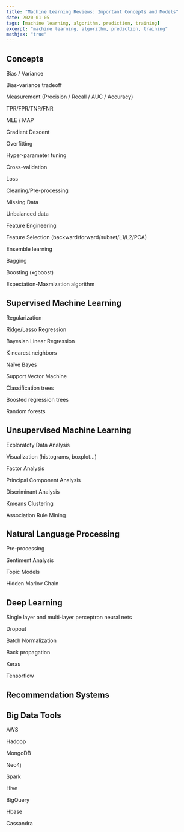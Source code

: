 ```yaml
---
title: "Machine Learning Reviews: Important Concepts and Models"
date: 2020-01-05
tags: [machine learning, algorithm, prediction, training]
excerpt: "machine learning, algorithm, prediction, training"
mathjax: "true"
---
```


## Concepts

Bias / Variance

Bias-variance tradeoff

Measurement (Precision / Recall / AUC / Accuracy)

TPR/FPR/TNR/FNR

MLE / MAP

Gradient Descent

Overfitting

Hyper-parameter tuning 

Cross-validation

Loss

Cleaning/Pre-processing

Missing Data

Unbalanced data

Feature Engineering

Feature Selection
(backward/forward/subset/L1/L2/PCA)

Ensemble learning

Bagging

Boosting (xgboost)

Expectation-Maxmization algorithm


## Supervised Machine Learning

Regularization 

Ridge/Lasso Regression

Bayesian Linear Regression

K-nearest neighbors

Naïve Bayes

Support Vector Machine

Classification trees

Boosted regression trees

Random forests

## Unsupervised Machine Learning

Exploratoty Data Analysis

Visualization (histograms, boxplot...)

Factor Analysis

Principal Component Analysis

Discriminant Analysis

Kmeans Clustering

Association Rule Mining


## Natural Language Processing

Pre-processing

Sentiment Analysis

Topic Models

Hidden Marlov Chain

## Deep Learning

Single layer and multi-layer perceptron neural nets

Dropout

Batch Normalization

Back propagation

Keras

Tensorflow

## Recommendation Systems

## Big Data Tools

AWS

Hadoop

MongoDB 

Neo4j 

Spark

Hive

BigQuery

Hbase

Cassandra

